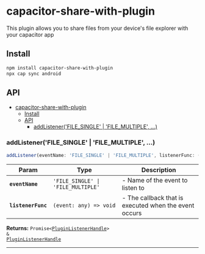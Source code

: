 # capacitor-share-with-plugin

This plugin allows you to share files from your device's file explorer with your capacitor app

## Install

```bash
npm install capacitor-share-with-plugin
npx cap sync android
```

## API

<docgen-index>

- [capacitor-share-with-plugin](#capacitor-share-with-plugin)
  - [Install](#install)
  - [API](#api)
    - [addListener('FILE_SINGLE' | 'FILE_MULTIPLE', ...)](#addlistenerfile_single--file_multiple-)

</docgen-index>

<docgen-api>
<!--Update the source file JSDoc comments and rerun docgen to update the docs below-->

### addListener('FILE_SINGLE' | 'FILE_MULTIPLE', ...)

```typescript
addListener(eventName: 'FILE_SINGLE' | 'FILE_MULTIPLE', listenerFunc: (event: any) => void) => Promise<PluginListenerHandle> & PluginListenerHandle
```

| Param              | Type                                          | Description                                           |
| ------------------ | --------------------------------------------- | ----------------------------------------------------- |
| **`eventName`**    | <code>'FILE_SINGLE' \| 'FILE_MULTIPLE'</code> | - Name of the event to listen to                      |
| **`listenerFunc`** | <code>(event: any) =&gt; void</code>          | - The callback that is executed when the event occurs |

**Returns:** <code>Promise&lt;<a href="#pluginlistenerhandle">PluginListenerHandle</a>&gt; & <a href="#pluginlistenerhandle">PluginListenerHandle</a></code>

--------------------

</docgen-api>
